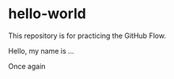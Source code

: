 # hello-world
This repository is for practicing the GitHub Flow.

Hello, my name is ...


Once again
